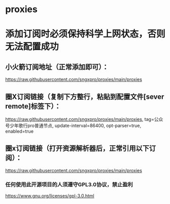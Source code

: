 # proxies<br>

# 添加订阅时必须保持科学上网状态，否则无法配置成功

## 小火箭订阅地址（正常添加即可）：<br>

https://raw.githubusercontent.com/sngxpro/proxies/main/proxies

## 圈X订阅链接（复制下方整行，粘贴到配置文件[sever remote]标签下）：<br>

https://raw.githubusercontent.com/sngxpro/proxies/main/proxies, tag=公众号少年歌行pro普通节点, update-interval=86400, opt-parser=true, enabled=true

## 圈x订阅链接（打开资源解析器后，正常引用以下订阅）：<br>

https://raw.githubusercontent.com/sngxpro/proxies/main/proxies  <br>


### 任何使用此开源项目的人须遵守GPL3.0协议，禁止盈利 
https://www.gnu.org/licenses/gpl-3.0.html <br>
